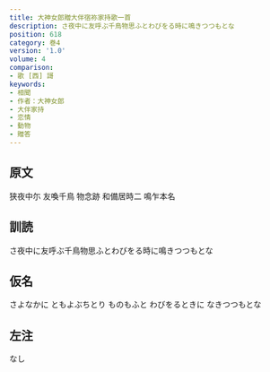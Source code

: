 ```yaml
---
title: 大神女郎贈大伴宿祢家持歌一首
description: さ夜中に友呼ぶ千鳥物思ふとわびをる時に鳴きつつもとな
position: 618
category: 巻4
version: '1.0'
volume: 4
comparison:
- 歌 [西] 謌
keywords:
- 相聞
- 作者：大神女郎
- 大伴家持
- 恋情
- 動物
- 贈答
---
```


## 原文

狭夜中尓 友喚千鳥 物念跡 和備居時二 鳴乍本名

## 訓読

さ夜中に友呼ぶ千鳥物思ふとわびをる時に鳴きつつもとな

## 仮名

さよなかに ともよぶちとり ものもふと わびをるときに なきつつもとな

## 左注

なし
